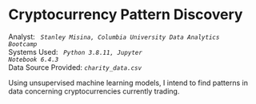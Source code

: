 # Cryptocurrency Pattern Discovery

Analyst: <code><i> Stanley Misina, Columbia University Data Analytics Bootcamp</i></code><br />
Systems Used: <i><code> Python 3.8.11, Jupyter Notebook 6.4.3 </i> </code> <br />
Data Source Provided: <i><code>charity_data.csv</code></i>

Using unsupervised machine learning models, I intend to find patterns in data concerning cryptocurrencies currently trading.<br />

